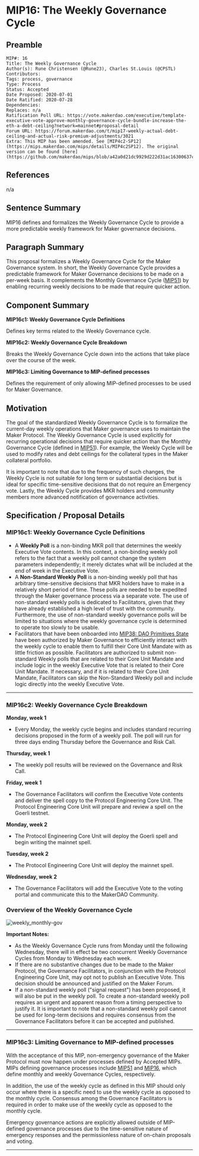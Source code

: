 # MIP16: The Weekly Governance Cycle

## Preamble

```
MIP#: 16
Title: The Weekly Governance Cycle
Author(s): Rune Christensen (@Rune23), Charles St.Louis (@CPSTL)
Contributors:
Tags: process, governance
Type: Process
Status: Accepted
Date Proposed: 2020-07-01
Date Ratified: 2020-07-28
Dependencies:
Replaces: n/a
Ratification Poll URL: https://vote.makerdao.com/executive/template-executive-vote-approve-monthly-governance-cycle-bundle-increase-the-eth-a-debt-ceiling?network=mainnet#proposal-detail
Forum URL: https://forum.makerdao.com/t/mip17-weekly-actual-debt-ceiling-and-actual-risk-premium-adjustments/3021
Extra: This MIP has been amended. See [MIP4c2-SP12](https://mips.makerdao.com/mips/details/MIP4c2SP12). The original version can be found [here](https://github.com/makerdao/mips/blob/a42a0d21dc9929d222d31ac16300637cd403085f/MIP16/mip16.md).
```

## References

n/a

## Sentence Summary

MIP16 defines and formalizes the Weekly Governance Cycle to provide a more predictable weekly framework for Maker governance decisions.

## Paragraph Summary

This proposal formalizes a Weekly Governance Cycle for the Maker Governance system. In short, the Weekly Governance Cycle provides a predictable framework for Maker Governance decisions to be made on a per-week basis. It complements the Monthly Governance Cycle ([MIP51](https://github.com/makerdao/mips/blob/master/MIP51/mip51.md)) by enabling recurring weekly decisions to be made that require quicker action.


## Component Summary

**MIP16c1: Weekly Governance Cycle Definitions**

Defines key terms related to the Weekly Governance cycle.

**MIP16c2: Weekly Governance Cycle Breakdown**

Breaks the Weekly Governance Cycle down into the actions that take place over the course of the week.

**MIP16c3: Limiting Governance to MIP-defined processes**

Defines the requirement of only allowing MIP-defined processes to be used for Maker Governance.

## Motivation

The goal of the standardized Weekly Governance Cycle is to formalize the current-day weekly operations that Maker governance uses to maintain the Maker Protocol. The Weekly Governance Cycle is used explicitly for recurring operational decisions that require quicker action than the Monthly Governance Cycle (defined in [MIP51](https://github.com/makerdao/mips/blob/master/MIP51/mip51.md)). For example, the Weekly Cycle will be used to modify rates and debt ceilings for the collateral types in the Maker collateral portfolio.

It is important to note that due to the frequency of such changes, the Weekly Cycle is not suitable for long term or substantial decisions but is ideal for specific time-sensitive decisions that do not require an Emergency vote. Lastly, the Weekly Cycle provides MKR holders and community members more advanced notification of governance activities.

## Specification / Proposal Details

### MIP16c1: Weekly Governance Cycle Definitions

- A **Weekly Poll** is a non-binding MKR poll that determines the weekly Executive Vote contents. In this context, a non-binding weekly poll refers to the fact that a weekly poll cannot change the system parameters independently; it merely dictates what will be included at the end of week in the Executive Vote.
- A **Non-Standard Weekly Poll** is a non-binding weekly poll that has arbitrary time-sensitive decisions that MKR holders have to make in a relatively short period of time. These polls are needed to be expedited through the Maker governance process via a separate vote. The use of non-standard weekly polls is dedicated to Facilitators, given that they have already established a high level of trust with the community. Furthermore, the use of non-standard weekly governance polls will be limited to situations where the weekly governance cycle is determined to operate too slowly to be usable.
- Facilitators that have been onboarded into [MIP38: DAO Primitives State](https://github.com/makerdao/mips/blob/master/MIP38/mip38.md) have been authorized by Maker Governance to efficiently interact with the weekly cycle to enable them to fulfill their Core Unit Mandate with as little friction as possible. Facilitators are authorized to submit non-standard Weekly polls that are related to their Core Unit Mandate and include logic in the weekly Executive Vote that is related to their Core Unit Mandate. If necessary, and if it is related to their Core Unit Mandate, Facilitators can skip the Non-Standard Weekly poll and include logic directly into the weekly Executive Vote.

---

### MIP16c2: Weekly Governance Cycle Breakdown


**Monday, week 1**

- Every Monday, the weekly cycle begins and includes standard recurring decisions proposed in the form of a weekly poll. The poll will run for three days ending Thursday before the Governance and Risk Call.

**Thursday, week 1**

- The weekly poll results will be reviewed on the Governance and Risk Call.

**Friday, week 1**

- The Governance Facilitators will confirm the Executive Vote contents and deliver the spell copy to the Protocol Engineering Core Unit. The Protocol Engineering Core Unit will prepare and review a spell on the Goerli testnet.

**Monday, week 2**

- The Protocol Engineering Core Unit will deploy the Goerli spell and begin writing the mainnet spell.

**Tuesday, week 2**

- The Protocol Engineering Core Unit will deploy the mainnet spell.

**Wednesday, week 2**

- The Governance Facilitators will add the Executive Vote to the voting portal and communicate this to the MakerDAO Community.

### Overview of the Weekly Governance Cycle

![weekly_monthly-gov](https://github.com/patrick-j-govalpha/mips/blob/mip16-amendment/MIP16/weekly-governance-cycle.png)

**Important Notes:**

- As the Weekly Governance Cycle runs from Monday until the following Wednesday, there will in effect be two concurrent Weekly Governance Cycles from Monday to Wednesday each week.
- If there are no substantive changes due to be made to the Maker Protocol, the Governance Facilitators, in conjunction with the Protocol Engineering Core Unit, may opt not to publish an Executive Vote. This decision should be announced and justified on the Maker Forum.
- If a non-standard weekly poll ("signal request") has been proposed, it will also be put in the weekly poll. To create a non-standard weekly poll requires an urgent and apparent reason from a timing perspective to justify it. It is important to note that a non-standard weekly poll cannot be used for long-term decisions and requires consensus from the Governance Facilitators before it can be accepted and published.

---
### MIP16c3: Limiting Governance to MIP-defined processes

With the acceptance of this MIP, non-emergency governance of the Maker Protocol must now happen under processes defined by Accepted MIPs. MIPs defining governance processes include [MIP51](https://github.com/makerdao/mips/blob/master/MIP51/mip51.md) and [MIP16](https://github.com/makerdao/mips/blob/master/MIP16/mip16.md), which define monthly and weekly Governance Cycles, respectively.

In addition, the use of the weekly cycle as defined in this MIP should only occur where there is a specific need to use the weekly cycle as opposed to the monthly cycle. Consensus among the Governance Facilitators is required in order to make use of the weekly cycle as opposed to the monthly cycle.

Emergency governance actions are explicitly allowed outside of MIP-defined governance processes due to the time-sensitive nature of emergency responses and the permissionless nature of on-chain proposals and voting.

---
